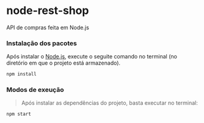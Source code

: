 # node-rest-shop
API de compras feita em Node.js

### Instalação dos pacotes
Após instalar o [Node.js](https://nodejs.org/en/), execute o seguite comando no terminal (no diretório em que o projeto está armazenado).
```javascript
npm install
```

### Modos de exeução
> Após instalar as dependências do projeto, basta executar no terminal: 
```javascript
npm start
```
